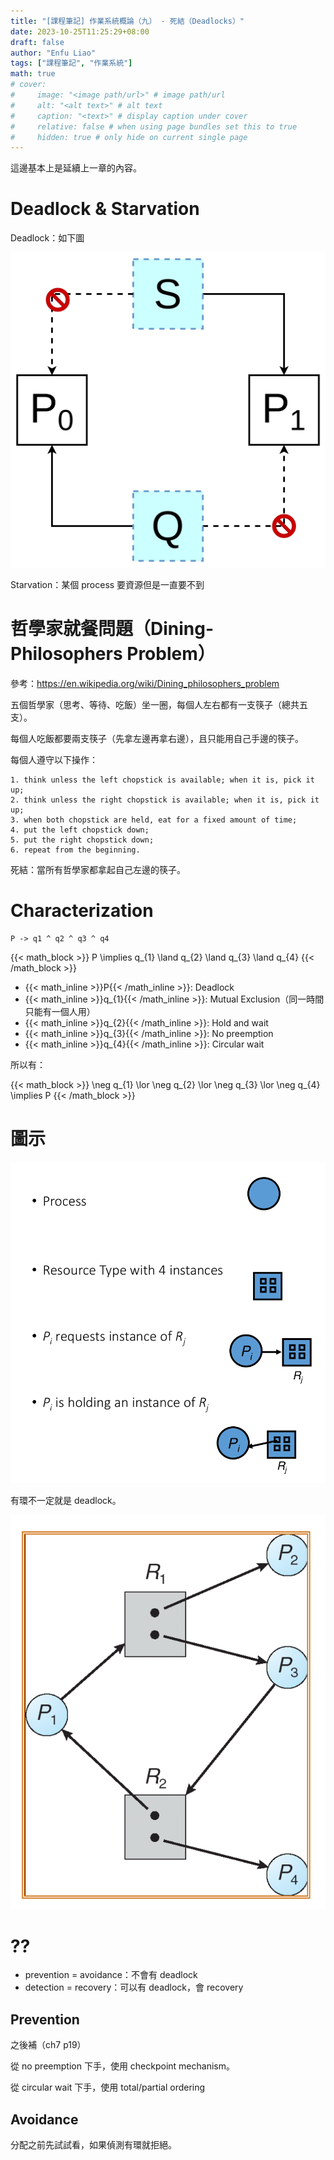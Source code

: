 ```yaml
---
title: "[課程筆記] 作業系統概論（九） - 死結（Deadlocks）"
date: 2023-10-25T11:25:29+08:00
draft: false
author: "Enfu Liao"
tags: ["課程筆記", "作業系統"]
math: true
# cover:
#     image: "<image path/url>" # image path/url
#     alt: "<alt text>" # alt text
#     caption: "<text>" # display caption under cover
#     relative: false # when using page bundles set this to true
#     hidden: true # only hide on current single page
---
```


這邊基本上是延續上一章的內容。

# Deadlock & Starvation

Deadlock：如下圖

![](./deadlock.png)

Starvation：某個 process 要資源但是一直要不到

# 哲學家就餐問題（Dining-Philosophers Problem）

參考：https://en.wikipedia.org/wiki/Dining_philosophers_problem

五個哲學家（思考、等待、吃飯）坐一圈，每個人左右都有一支筷子（總共五支）。

每個人吃飯都要兩支筷子（先拿左邊再拿右邊），且只能用自己手邊的筷子。

每個人遵守以下操作：
```
1. think unless the left chopstick is available; when it is, pick it up;
2. think unless the right chopstick is available; when it is, pick it up;
3. when both chopstick are held, eat for a fixed amount of time;
4. put the left chopstick down;
5. put the right chopstick down;
6. repeat from the beginning.
```

死結：當所有哲學家都拿起自己左邊的筷子。



# Characterization

```
P -> q1 ^ q2 ^ q3 ^ q4
```

{{< math_block >}}
P \implies q_{1} \land q_{2} \land q_{3} \land q_{4}
{{< /math_block >}}


- {{< math_inline >}}P{{< /math_inline >}}: Deadlock
- {{< math_inline >}}q_{1}{{< /math_inline >}}: Mutual Exclusion（同一時間只能有一個人用）
- {{< math_inline >}}q_{2}{{< /math_inline >}}: Hold and wait
- {{< math_inline >}}q_{3}{{< /math_inline >}}: No preemption
- {{< math_inline >}}q_{4}{{< /math_inline >}}: Circular wait

所以有：

{{< math_block >}}
\neg q_{1} \lor \neg q_{2} \lor \neg q_{3} \lor \neg q_{4} \implies P
{{< /math_block >}}



# 圖示

![](./Screenshot%20from%202023-10-25%2011-44-45.png)


有環不一定就是 deadlock。

![](./Screenshot%20from%202023-10-25%2011-47-39.png)


# ??

- prevention = avoidance：不會有 deadlock
- detection = recovery：可以有 deadlock，會 recovery


## Prevention

之後補（ch7 p19）

從 no preemption 下手，使用 checkpoint mechanism。

從 circular wait 下手，使用 total/partial ordering


## Avoidance

分配之前先試試看，如果偵測有環就拒絕。
